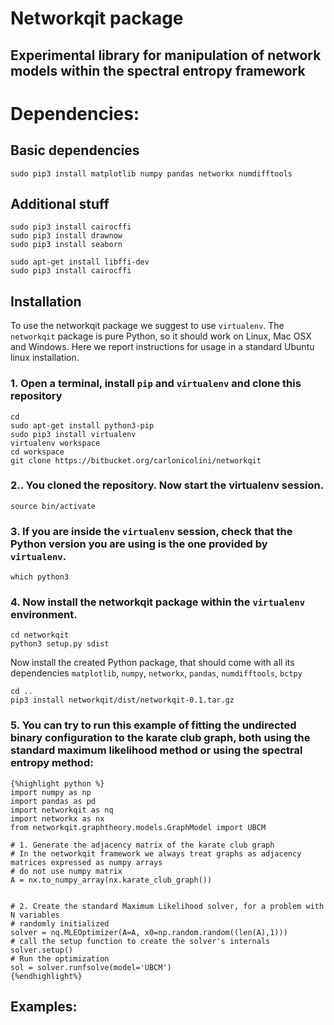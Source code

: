 # Networkqit package

## Experimental library for manipulation of network models within the spectral entropy framework

# Dependencies:

## Basic dependencies

	sudo pip3 install matplotlib numpy pandas networkx numdifftools
	
## Additional stuff

	sudo pip3 install cairocffi
	sudo pip3 install drawnow
	sudo pip3 install seaborn

	sudo apt-get install libffi-dev
	sudo pip3 install cairocffi


## Installation

To use the networkqit package we suggest to use `virtualenv`. The `networkqit` package is pure Python, so it should work on Linux, Mac OSX and Windows. Here we report instructions for usage in a standard Ubuntu linux installation.

### 1. Open a terminal, install `pip` and `virtualenv` and clone this repository
	
	cd
	sudo apt-get install python3-pip
	sudo pip3 install virtualenv
	virtualenv workspace
	cd workspace
	git clone https://bitbucket.org/carlonicolini/networkqit
	
### 2.. You cloned the repository. Now start the virtualenv session.

	source bin/activate

### 3. If you are inside the `virtualenv` session, check that the Python version you are using is the one provided by `virtualenv`.

	which python3

### 4. Now install the networkqit package within the `virtualenv` environment.

	cd networkqit
	python3 setup.py sdist

Now install the created Python package, that should come with all its dependencies `matplotlib`, `numpy`, `networkx`, `pandas`, `numdifftools`, `bctpy`

	cd ..
	pip3 install networkqit/dist/networkqit-0.1.tar.gz 


### 5. You can try to run this example of fitting the undirected binary configuration to the **karate club graph**, both using the standard maximum likelihood method or using the spectral entropy method:

	{%highlight python %}
	import numpy as np
	import pandas as pd
	import networkqit as nq
	import networkx as nx
	from networkqit.graphtheory.models.GraphModel import UBCM

	# 1. Generate the adjacency matrix of the karate club graph
	# In the networkqit framework we always treat graphs as adjacency matrices expressed as numpy arrays
	# do not use numpy matrix
	A = nx.to_numpy_array(nx.karate_club_graph())

	
	# 2. Create the standard Maximum Likelihood solver, for a problem with N variables
	# randomly initialized
	solver = nq.MLEOptimizer(A=A, x0=np.random.random((len(A),1)))
	# call the setup function to create the solver's internals
	solver.setup() 
	# Run the optimization
	sol = solver.runfsolve(model='UBCM')
	{%endhighlight%}

## Examples:
